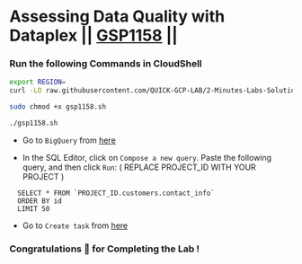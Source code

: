 # Assessing Data Quality with Dataplex || [GSP1158](https://www.cloudskillsboost.google/focuses/67211?parent=catalog) ||


### Run the following Commands in CloudShell

``` bash
export REGION=
curl -LO raw.githubusercontent.com/QUICK-GCP-LAB/2-Minutes-Labs-Solutions/main/Assessing%20Data%20Quality%20with%20Dataplex/gsp1158.sh

sudo chmod +x gsp1158.sh

./gsp1158.sh
```

* Go to `BigQuery` from [here](https://console.cloud.google.com/bigquery?)

* In the SQL Editor, click on `Compose a new query`. Paste the following query, and then click `Run`: ( REPLACE PROJECT_ID WITH YOUR PROJECT )

```
  SELECT * FROM `PROJECT_ID.customers.contact_info`
  ORDER BY id
  LIMIT 50
```

* Go to `Create task` from [here](https://console.cloud.google.com/dataplex/process/create-task/data-quality?)


### Congratulations 🎉 for Completing the Lab !